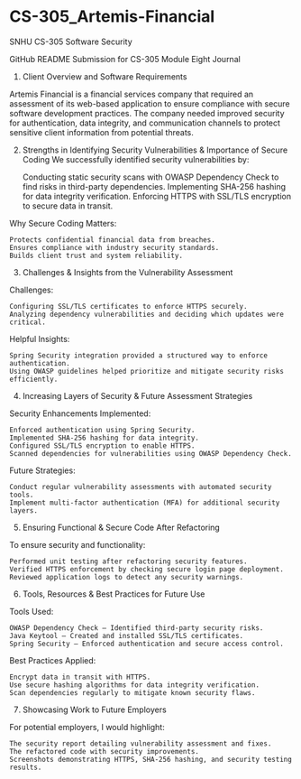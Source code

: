 # CS-305_Artemis-Financial
SNHU CS-305 Software Security

GitHub README Submission for CS-305 Module Eight Journal
1. Client Overview and Software Requirements

Artemis Financial is a financial services company that required an assessment of its web-based application to ensure compliance with secure software development practices. The company needed improved security for authentication, data integrity, and communication channels to protect sensitive client information from potential threats.

2. Strengths in Identifying Security Vulnerabilities & Importance of Secure Coding
We successfully identified security vulnerabilities by:

    Conducting static security scans with OWASP Dependency Check to find risks in third-party dependencies.
    Implementing SHA-256 hashing for data integrity verification.
    Enforcing HTTPS with SSL/TLS encryption to secure data in transit.

Why Secure Coding Matters:

    Protects confidential financial data from breaches.
    Ensures compliance with industry security standards.
    Builds client trust and system reliability.

3. Challenges & Insights from the Vulnerability Assessment

Challenges:

    Configuring SSL/TLS certificates to enforce HTTPS securely.
    Analyzing dependency vulnerabilities and deciding which updates were critical.

Helpful Insights:

    Spring Security integration provided a structured way to enforce authentication.
    Using OWASP guidelines helped prioritize and mitigate security risks efficiently.

4. Increasing Layers of Security & Future Assessment Strategies

Security Enhancements Implemented:

    Enforced authentication using Spring Security.
    Implemented SHA-256 hashing for data integrity.
    Configured SSL/TLS encryption to enable HTTPS.
    Scanned dependencies for vulnerabilities using OWASP Dependency Check.

Future Strategies:

    Conduct regular vulnerability assessments with automated security tools.
    Implement multi-factor authentication (MFA) for additional security layers.

5. Ensuring Functional & Secure Code After Refactoring

To ensure security and functionality:

    Performed unit testing after refactoring security features.
    Verified HTTPS enforcement by checking secure login page deployment.
    Reviewed application logs to detect any security warnings.

6. Tools, Resources & Best Practices for Future Use

Tools Used:

    OWASP Dependency Check – Identified third-party security risks.
    Java Keytool – Created and installed SSL/TLS certificates.
    Spring Security – Enforced authentication and secure access control.

Best Practices Applied:

    Encrypt data in transit with HTTPS.
    Use secure hashing algorithms for data integrity verification.
    Scan dependencies regularly to mitigate known security flaws.

7. Showcasing Work to Future Employers

For potential employers, I would highlight:

    The security report detailing vulnerability assessment and fixes.
    The refactored code with security improvements.
    Screenshots demonstrating HTTPS, SHA-256 hashing, and security testing results.
